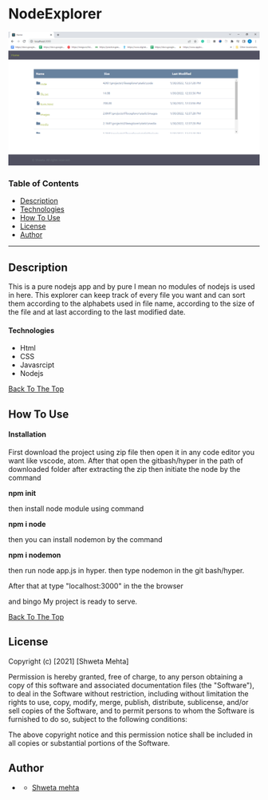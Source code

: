 # NodeExplorer
![Project Image](explorer.png)

### Table of Contents

- [Description](#description)
- [Technologies](#technologies)
- [How To Use](#how-to-use)
- [License](#license)
- [Author](#author)


---

## Description
This is a pure nodejs app and by pure I mean no modules of nodejs is used in
here.
This explorer can keep track of every file you want and can sort them according
to the alphabets used in file name, according to the size of the file and at last
according to the last modified date. 
#### Technologies

- Html
- CSS
- Javasrcipt
- Nodejs

[Back To The Top](#read-me-template)

## How To Use

#### Installation

First download the project using zip file then open it in any code editor you want like vscode, atom.
After that open the gitbash/hyper in the path of downloaded folder after extracting the zip
then initiate the node by the command

<b>npm init</b>

then install node module using command 

<b>npm i node</b>

then you can install nodemon by the command

<b>npm i nodemon</b>

then run node app.js in hyper.
then type nodemon in the git bash/hyper.


After that at type "localhost:3000" in the the browser 

and bingo My project is ready to serve.



[Back To The Top](#read-me-template)


## License


Copyright (c) [2021] [Shweta Mehta]

Permission is hereby granted, free of charge, to any person obtaining a copy
of this software and associated documentation files (the "Software"), to deal
in the Software without restriction, including without limitation the rights
to use, copy, modify, merge, publish, distribute, sublicense, and/or sell
copies of the Software, and to permit persons to whom the Software is
furnished to do so, subject to the following conditions:

The above copyright notice and this permission notice shall be included in all
copies or substantial portions of the Software.


## Author 
- - [Shweta mehta](https://github.com/shweta588)
